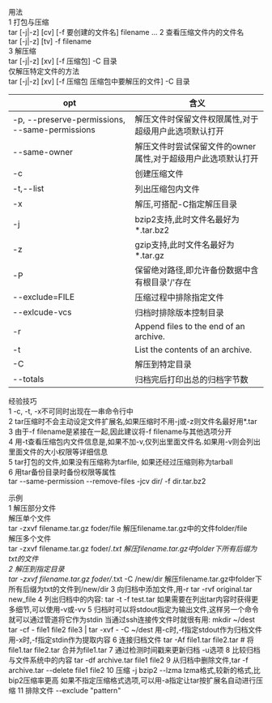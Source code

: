用法  
1 打包与压缩  
tar [-j|-z] [cv] [-f 要创建的文件名] filename ...
2 查看压缩文件内的文件名  
tar [-j|-z] [tv] -f filename  
3 解压缩  
tar [-j|-z] [xv] [-f 压缩包] -C 目录  
仅解压特定文件的方法  
tar [-j|-z] [xv] [-f 压缩包 压缩包中要解压的文件] -C 目录  



opt | 含义
---|---
-p, --preserve-permissions, --same-permissions | 解压文件时保留文件权限属性,对于超级用户此选项默认打开
--same-owner | 解压文件时尝试保留文件的owner属性,对于超级用户此选项默认打开
-c | 创建压缩文件
-t,--list | 列出压缩包内文件
-x | 解压,可搭配-C指定解压目录
-j | bzip2支持,此时文件名最好为*.tar.bz2
-z | gzip支持,此时文件名最好为*.tar.gz
-P | 保留绝对路径,即允许备份数据中含有根目录'/'存在
--exclude=FILE | 压缩过程中排除指定文件
--exlcude-vcs | 归档时排除版本控制目录
-r |  Append files to the end of an archive. 
-t | List the contents of an archive.
-C | 解压到特定目录
--totals | 归档完后打印出总的归档字节数

经验技巧  
1 -c, -t, -x不可同时出现在一串命令行中  
2 tar压缩时不会主动设定文件扩展名,如果压缩时不用-j或-z则文件名最好用*.tar  
3 由于-f filename是紧接在一起,因此建议将-f filename与其他选项分开  
4 用-t查看压缩包内文件信息是,如果不加-v,仅列出里面文件名.如果用-v则会列出里面文件的大小权限等详细信息  
5 tar打包的文件,如果没有压缩称为tarfile, 如果还经过压缩则称为tarball  
6 用tar备份目录时备份权限等属性  
tar --same-permission --remove-files -jcv dir/ -f dir.tar.bz2


示例  
1 解压部分文件  
解压单个文件  
tar -zxvf filename.tar.gz foder/file 解压filename.tar.gz中的文件folder/file  
解压多个文件  
tar -zxvf filename.tar.gz foder/*.txt 解压filename.tar.gz中folder下所有后缀为txt的文件  
2 解压到指定目录  
tar -zxvf filename.tar.gz foder/*.txt -C /new/dir 解压filename.tar.gz中folder下所有后缀为txt的文件到/new/dir 
3 向归档中添加文件,用-r
tar -rvf original.tar new_file
4 列出归档中的内容:
tar -t -f test.tar
如果需要在列出tar内容时获得更多细节,可以使用-v或-vv
5 归档时可以将stdout指定为输出文件,这样另一个命令就可以通过管道将它作为stdin
当通过ssh连接传文件时就很有用:
mkdir ~/dest
tar -cf - file1 file2 file3 | tar -xvf - -C ~/dest
用-c时,-f指定stdout作为归档文件
用-x时,-f指定stdin作为提取内容
6 连接归档文件
tar -Af file1.tar file2.tar # 将file1.tar file2.tar 合并为file1.tar
7 通过检测时间戳来更新归档 -u选项
8 比较归档与文件系统中的内容
tar -df archive.tar file1 file2
9 从归档中删除文件,tar -f archive.tar --delete file1 file2
10 压缩
-j bzip2
--lzma lzma格式,较新的格式,比bip2压缩率更高
如果不指定压缩格式选项,可以用-a指定让tar按扩展名自动进行压缩
11 排除文件
--exclude "pattern"














